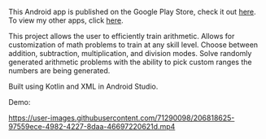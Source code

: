 This Android app is published on the Google Play Store, check it out [here](https://pages.github.com/). To view my other apps, click [here](https://play.google.com/store/apps/developer?id=David+Hudson+Apps).

This project allows the user to efficiently train arithmetic. Allows for customization of math problems to train at any skill level. Choose between addition, subtraction, multiplication, and division modes. Solve randomly generated arithmetic problems with the ability to pick custom ranges the numbers are being generated.

Built using Kotlin and XML in Android Studio.


Demo:

https://user-images.githubusercontent.com/71290098/206818625-97559ece-4982-4227-8daa-46697220621d.mp4
